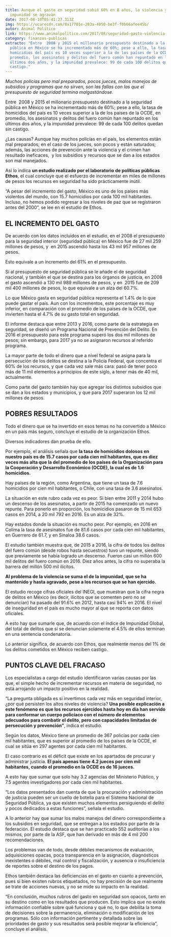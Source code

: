 ```yaml
---
title: Aunque el gasto en seguridad subió 60% en 8 años, la violencia y la
  impunidad se agravan
date: 2017-08-10T05:41:27.313Z
img: https://ucarecdn.com/8a17701e-283a-4050-be3f-f0b66afee45b/
autor: Animal Político
link: https://www.animalpolitico.com/2017/08/seguridad-gasto-violencia-impunidad/
category: finanzas-publicas
extracto: "Entre  2008 y 2015 el millonario presupuesto destinado a la seguridad
  pública en México se ha incrementado más de 60%; pese a ello, la tasa de
  homicidios del país es 10 veces superior a la de los países de la OCDE, en
  promedio, los asesinatos y delitos del fuero común han repuntado en los
  últimos dos años, y la impunidad prevalece: 99 de cada 100 delitos quedan sin
  castigo."
---
```

*Muchos policías pero mal preparados, pocos jueces, malos manejos de subsidios y programas que no sirven, son las fallas con las que el presupuesto de seguridad termina malgastándose.*

Entre  2008 y 2015 el millonario presupuesto destinado a la seguridad pública en México se ha incrementado más de 60%; pese a ello, la tasa de homicidios del país es 10 veces superior a la de los países de la OCDE, en promedio, los asesinatos y delitos del fuero común han repuntado en los últimos dos años, y la impunidad prevalece: 99 de cada 100 delitos quedan sin castigo.

¿Las causas? Aunque hay muchos policías en el país, los elementos están mal preparados; en el caso de los jueces, son pocos y están saturados; además, las acciones de prevención ante la violencia y el crimen han resultado ineficaces,  y los subsidios y recursos que se dan a los estados son mal manejados.

Así lo indica **un estudio realizado por el laboratorio de políticas públicas Ethos**, el cual concluye que el esfuerzo de incrementar en miles de millones de pesos los recursos en seguridad ha sido prácticamente inútil.

“A pesar del incremento del gasto, México es uno de los países más violentos del mundo, con 15.7 homicidios por cada 100 mil habitantes. Incluso, no hemos podido regresar a los niveles de paz que se registraron antes del 2000”, se lee en el estudio de Ethos.

## **EL INCREMENTO DEL GASTO**

De acuerdo con los datos incluidos en el estudio, en el 2008 el presupuesto para la seguridad interior (seguridad pública) en México fue de 27 mil 259 millones de pesos, y  en 2015 ascendió hasta los 43 mil 957 millones de pesos.

Esto equivale a un incremento del 61% en el presupuesto.

Si al presupuesto de seguridad pública se le añade el de seguridad nacional, y también el que se destina para los órganos de justicia, en 2008 el gasto ascendió a 130 mil 989 millones de pesos, y en  2015 fue de 209 mil 400 millones de pesos, lo que equivale a un alza del 60.7%.

Lo que México gasta en seguridad pública representa el 1.4% de lo que puede gastar el país. Aun con los incrementos, este porcentaje es muy inferior, en comparación con el promedio de los países de la OCDE, que invierten hasta el 4.7% de su gasto total en seguridad.

El informe destaca que entre 2013 y 2016, como parte de la estrategia en seguridad, se diseñó un Programa Nacional de Prevención del Delito. En 2016 el presupuesto para este programa superó los dos mil millones de pesos; sin embargo, para 2017 ya no se asignaron recursos al referido programa.

La mayor parte de todo el dinero que a nivel federal se asigna para la persecución de los delitos se destina a la Policía Federal, que concentra el 60% de los recursos, y que cada vez sale más cara: pasó de tener poco más de 11 mil elementos a principios de este siglo, a tener más de 40 mil, actualmente.

Como parte del gasto también hay que agregar los distintos subsidios que se dan a los estados y municipios, y que para 2017 superaron los 12 mil millones de pesos.

## **POBRES RESULTADOS**

Todo el dinero que se ha invertido en esos temas no ha convertido a México en un país más seguro, concluye el estudio de la organización Ethos.

Diversos indicadores dan prueba de ello.

Por ejemplo, el análisis señala que **la tasa de homicidios dolosos en nuestro país es de 15.7 casos por cada cien mil habitantes, que es diez veces más alta que la del promedio de los países de la Organización para la Cooperación y Desarrollo Económico (OCDE), la cual es de 1.6 homicidios.**

Hay países de la región, como Argentina, que tiene un tasa de 7.6 homicidios por cien mil habitantes, o Chile, con una tasa de 3.6 asesinatos.

La situación en este rubro cada vez es peor. Si bien entre 2011 y 2014 hubo un descenso de los asesinatos, a partir de 2015 ha comenzado un nuevo repunte. Para ponerlo en proporción, los homicidios pasaron de 15 mil 653 casos en 2014, a 20 mil 792 en 2016. Es un alza de 32%.

Hay estados donde la situación es mucho peor. Por ejemplo, en 2016 en Colima la tasa de asesinatos fue de 81.6 casos por cada cien mil habitantes, en Guerrero de 61.7, y en Sinaloa 38.6 casos.

El estudio también muestra que, de 2015 a 2016, la cifra de todos los delitos del fuero común (desde robos hasta secuestros) tuvo un repunte, siendo que previamente se había logrado un descenso. Fueron casi un millón 600 mil delitos del fuero común en 2016. Diez años antes, la cifra no superaba la barrera del millón 500 mil ilícitos.

**Al problema de la violencia se suma el de la impunidad, que se ha mantenido y hasta agravado, pese a los recursos que se han ejercido.**

El estudio recoge cifras oficiales del INEGI, que muestran que la cifra negra de delitos en México (es decir, ilícitos que se comenten pero no se denuncian) ha pasado del 91.6% en 2012, hasta casi 94% en 2016. El nivel de inseguridad en el país es mucho mayor al que se reporta con datos oficiales.

A esto hay que sumarle que, de acuerdo con el índice de Impunidad Global, del total de delitos que sí se denuncian solamente el 4.5% de ellos terminan en una sentencia condenatoria.

Lo anterior significa, de acuerdo con Ethos, que realmente menos del 1% de los delitos cometidos en México reciben castigo.

## **PUNTOS CLAVE DEL FRACASO**

Los especialistas a cargo del estudio identificaron varias causas por las que, el simple hecho de incrementar recursos en materia de seguridad, no está arrojando un impacto positivo en la realidad.

“La pregunta obligada es si invertimos cada vez más en seguridad interior, ¿por qué persisten los altos niveles de violencia? **Una posible explicación a este fenómeno es que los recursos ejercidos hasta hoy en día han servido para conformar un cuerpo policíaco con el número de elementos adecuados para combatir el delito, pero con capacidades limitadas de persecución y prevención”**, indica el estudio.

Según los datos, México tiene un promedio de 367 policías por cada cien mil habitantes, que es superior al promedio de los países de la OCDE, el cual se sitúa en 297 agentes por cada cien mil habitantes.

El caso contrario es el déficit que existe en los apartados de procurar y administrar justicia. **El país apenas tiene 4.2 jueces por cien mil habitantes, cuando el promedio en la OCDE es de 16 jueces.**

A esto hay que sumar que solo hay 3.2 agencias del Ministerio Público, y 7.5 agentes investigadores por cada cien mil habitantes.

“Los datos presentados dan cuenta de que la procuración y administración de justicia pueden ser un cuello de botella para el Sistema Nacional de Seguridad Pública, ya que existen muchos elementos persiguiendo el delito y pocos dedicados a estas funciones”, señala el estudio.

A lo anterior hay que sumar los malos manejos del dinero correspondiente a los subsidios en seguridad, que se entregan a los estados por parte de la federación. El estudio destaca que se han practicado 552 auditorías a los mismos, por parte de la ASF, que han derivado en más de 4 mil 200 recomendaciones.

Los problemas van de todo, desde débiles mecanismos de evaluación, adquisiciones opacas, poca transparencia en la asignación, diagnósticos inexistentes o débiles, mal control y fiscalización, y ausencia o insuficiencia de reportes sobre el destino de los pagos.

Ethos también destaca las deficiencias en el gasto en cuanto a prevención, pues si bien existen rubros etiquetados, no hay precisión de que realmente se trate de acciones nuevas, y no se mide su impacto en la realidad.

“En conclusión, muchos rubros del gasto en seguridad son opacos, tanto en su destino como en los resultados que producen. Esto implica que no existe información confiable sobre qué funciona y qué no, lo que debilita la toma de decisiones sobre la permanencia, eliminación o modificación de los programas. Sólo con información pertinente y detallada sobre las prioridades de gasto y sus resultados será posible mejorar la eficiencia”, concluye el análisis.